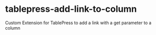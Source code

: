 # tablepress-add-link-to-column
Custom Extension for TablePress to add a link with a get parameter to a column
